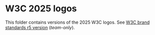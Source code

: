 # W3C 2025 logos

This folder contains versions of the 2025 W3C logos. See [W3C brand standards r5 version](https://lists.w3.org/Archives/Team/team-website-redesign/2024Dec/att-0005/W3C-Brand_Standards-r5.pdf) (*team-only*).
